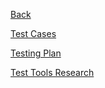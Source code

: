 [Back](portfolio.md)

[Test Cases](TestCases.md)

[Testing Plan](Testingplan.md)

[Test Tools Research](TestTools.md)
